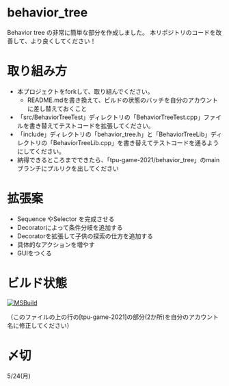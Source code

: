 # behavior_tree
Behavior tree の非常に簡単な部分を作成しました。
本リポジトリのコードを改善して、より良くしてください！

# 取り組み方
* 本プロジェクトをforkして、取り組んでください。
  * README.mdを書き換えて、ビルドの状態のバッチを自分のアカウントに差し替えておくこと
* 「src/BehaviorTreeTest」ディレクトリの「BehaviorTreeTest.cpp」ファイルを書き替えてテストコードを拡張してください。
* 「include」ディレクトリの「behavior_tree.h」と「BehaviorTreeLib」ディレクトリの「BehaviorTreeLib.cpp」を書き替えてテストコードを通るようにしてください。
* 納得できるところまでできたら、「tpu-game-2021/behavior_tree」のmainブランチにプルリクを出してください

# 拡張案
- Sequence やSelector を完成させる
- Decoratorによって条件分岐を追加する
- Decoratorを拡張して子供の探索の仕方を追加する
- 具体的なアクションを増やす
- GUIをつくる

# ビルド状態
[![MSBuild](https://github.com/tpu-game-2021/behavior_tree/actions/workflows/msbuild.yml/badge.svg)](https://github.com/tpu-game-2021/behavior_tree/actions/workflows/msbuild.yml)

（このファイルの上の行の[tpu-game-2021]の部分(2か所)を自分のアカウント名に修正してください）

# 〆切
5/24(月)
